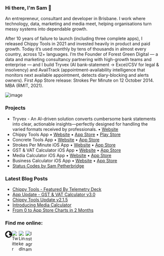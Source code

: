 ### Hi there, I'm Sam 👋

An entrepreneur, consultant and developer in Brisbane. I work where technology, data, marketing and media meet, helping organisations turn messy systems into dependable growth.

After 10 years of failure to launch (including three complete apps), I released Chippy Tools in 2021 and invested heavily in product and paid growth. Today it’s used monthly by tens of thousands in almost every country, across 12+ languages. I’m the Founder of Forest Green Digital — a data and marketing consultancy partnering with high-growth teams and enterprise — and I build Tryvex (AI bank-statement → Excel/CSV for legal & insolvency) and AvailTrack (appointment-availability intelligence that monitors next available appointment, detects diary-blocking and alerts owners). First App Store release: Strokes Per Minute on 12 October 2014. MBA (RMIT, 2021).

<img width="468" height="253" alt="image" src="https://github.com/user-attachments/assets/783176bb-ef26-4663-a384-148652e616d2" />


### Projects

- Tryvex - An AI-driven solution converts cumbersome bank statements into clear, actionable insights—perfectly designed for handling the varied formats received by professionals. • [Website][tryvexWebsite]
- Chippy Tools App • [Website][chippyTools] • [App Store][chippyToolsAppStore] • [Play Store][chippyToolsPlayStore]
- Concrete Tools App • [Website][concreteTools] • [App Store][concreteToolsAppStore]
- Strokes Per Minute iOS App • [Website][websiteSPM] • [App Store][strokesPerMinuteAppStore]
- GST & VAT Calculator iOS App • [Website][gstVatWebsite] • [App Store][gstVatAppStore]
- Media Calculator iOS App • [Website][mediaCalculatorWebsite] • [App Store][mediaCalculatorAppStore]
- Business Calculator iOS App • [Website][businessCalculatorWebsite] • [App Store][businessCalculatorAppStore]
- [Status Codes by Sam Petherbridge][websitehttpstatus]

### Latest Blog Posts

<!-- BLOG-POST-LIST:START -->
- [Chippy Tools - Featured By Telemetry Deck](https://peth.me/blog/2023/01/chippy-tools-telemetrydeck/)
- [App Update - GST &amp; VAT Calculator v3.0](https://peth.me/blog/2022/05/gst-vat-calculator-v3.0/)
- [Chippy Tools Update v2.1.5](https://peth.me/blog/2022/05/chippy-tools-v2.1.5/)
- [Introducing Media Calculator](https://peth.me/blog/2022/01/media-calculator/)
- [From 0 to App Store Charts in 2 Months](https://peth.me/blog/2021/11/2-months-to-appstore-charts/)
<!-- BLOG-POST-LIST:END -->

### Find me online:

[<img align="left" alt="Website" width="22px" src="https://raw.githubusercontent.com/iconic/open-iconic/master/svg/globe.svg" />][website]
[<img align="left" alt="Twitter" width="22px" src="https://cdn.jsdelivr.net/npm/simple-icons@v3/icons/twitter.svg" />][twitter]
[<img align="left" alt="LinkedIn" width="22px" src="https://cdn.jsdelivr.net/npm/simple-icons@v3/icons/linkedin.svg" />][linkedin]
[<img align="left" alt="Instagram" width="22px" src="https://cdn.jsdelivr.net/npm/simple-icons@v3/icons/instagram.svg" />][instagram]

<!-- <br /> -->

<!-- ### Languages and Tools:

<img align="left" alt="Django" width="26px" src="https://github.com/github/explore/raw/master/topics/django/django.png" />
<img align="left" alt="Git" width="26px" src="https://raw.githubusercontent.com/github/explore/80688e429a7d4ef2fca1e82350fe8e3517d3494d/topics/git/git.png" />
<img align="left" alt="GitHub" width="26px" src="https://raw.githubusercontent.com/github/explore/78df643247d429f6cc873026c0622819ad797942/topics/github/github.png" />
<img align="left" alt="HTML" width="26px" src="https://github.com/github/explore/raw/master/topics/html/html.png" />
<img align="left" alt="iOS" width="26px" src="https://github.com/github/explore/raw/80688e429a7d4ef2fca1e82350fe8e3517d3494d/topics/ios/ios.png" />
<img align="left" alt="JavaScript" width="26px" src="https://raw.githubusercontent.com/github/explore/80688e429a7d4ef2fca1e82350fe8e3517d3494d/topics/javascript/javascript.png" />
<img align="left" alt="Jekyll" width="26px" src="https://github.com/github/explore/raw/master/topics/jekyll/jekyll.png" />
<img align="left" alt="MySQL" width="26px" src="https://raw.githubusercontent.com/github/explore/80688e429a7d4ef2fca1e82350fe8e3517d3494d/topics/mysql/mysql.png" />
<img align="left" alt="Python" width="26px" src="https://github.com/github/explore/raw/master/topics/python/python.png" />
<img align="left" alt="SQL" width="26px" src="https://raw.githubusercontent.com/github/explore/80688e429a7d4ef2fca1e82350fe8e3517d3494d/topics/sql/sql.png" />
<img align="left" alt="Swift" width="26px" src="https://github.com/github/explore/raw/master/topics/swift/swift.png" /> -->

[website]: https://peth.me
[twitter]: https://www.x.com/PethAU
[linkedin]: https://www.linkedin.com/in/SamPetherbridge
[instagram]: https://instagram.com/MrSamPeth
[websiteSPM]: https://peth.me/projects/strokes-per-minute/
[strokesPerMinuteAppStore]: https://apps.apple.com/app/apple-store/id662891507?pt=1325369&ct=github&mt=8
[websitehttpstatus]: https://statuscodes.peth.me/
[chippyTools]: https://chippy.tools/
[chippyToolsAppStore]: https://apps.apple.com/app/apple-store/id1579138717?pt=1325369&ct=github&mt=8
[chippyToolsPlayStore]: https://play.google.com/store/apps/details?id=tools.chippy&utm_source=github
[gstVatWebsite]: https://peth.me/projects/gst-vat-calculator/
[gstVatAppStore]: https://apps.apple.com/app/apple-store/id1592788063?pt=1325369&ct=github&mt=8
[mediaCalculatorWebsite]: https://mediacalculator.app/
[mediaCalculatorAppStore]: https://apps.apple.com/app/apple-store/id1593785150?pt=1325369&ct=github&mt=8
[businessCalculatorWebsite]: https://businesscalculator.app
[businessCalculatorAppStore]: https://apps.apple.com/us/app/business-calculator/id1626410197&ct=github&mt=8
[tryvexWebsite]: https://www.tryvex.au
[concreteTools]: https://www.concretecalculator.app/en/
[concreteToolsAppStore]: https://apps.apple.com/app/apple-store/id6741408557?pt=1325369&mt=8
